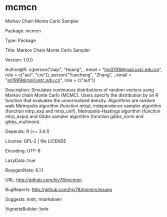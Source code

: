 # mcmcn

Markov Chain Monte Carlo Sampler

Package: mcmcn

Type: Package

Title: Markov Chain Monte Carlo Sampler

Version: 1.0.0

Author@R: c(person("Jiayi", "Huang", , email = "hjy0708@mail.ustc.edu.cn", role = c("aut", "cre")),
            person("Yuecheng", "Zhang", , email = "an1999@mail.ustc.edu.cn", role = c("aut"))
            
Description: Simulates continuous distributions of random vectors using
    Markov chain Monte Carlo (MCMC). Users specify the distribution by
    an R function that evaluates the unnormalized density. Algorithms are random
    walk Metropolis algorithm (function mtrp), independence sampler algorithm
    (function mtrp_exp and mtrp_unif), Metropolis-Hastings algorithm 
    (function mtrp_expu) and Gibbs sampler algorithm (function gibbs_norm and
    gibbs_multinom).
    
Depends: R (>= 3.6.1)

License: GPL-2 | file LICENSE

Encoding: UTF-8

LazyData: true

RoxygenNote: 6.1.1

URL: http://github.com/hjy78/mcmcn

BugReports: http://github.com/hjy78/mcmcn/issues

Suggests: knitr, rmarkdown

VignetteBuilder: knitr

